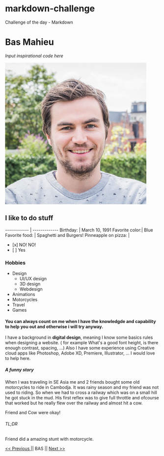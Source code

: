 # markdown-challenge
Challenge of the day - Markdown



# Bas Mahieu 

*Input inspirational code here*

![alt text](assets/51859811.png)


## I like to do stuff


------------ | -------------
Birthday: | March 10, 1991
Favorite color:| Blue
Favorite food: | Spaghetti and Burgers!
Pinneapple on pizza: | <ul><li>[x] NO! NO!</li><li>[ ] Yes</li></ul>

### Hobbies

* Design
    * UI/UX design
    * 3D design
    * Webdesign
* Animations
* Motorcycles
* Travel
* Games



#### You can always count on me when I have the knowledgde and capability to help you out and otherwise i will try anyway.

I have a background in **digital design**, meaning I know some basics rules when designing a website.
( for example What's a good font height, is there enough contrast, spacing, ...) 
Also I have some experience using Creative cloud apps like Photoshop, Adobe XD, Premiere, Illustrator, ...
I would love to help here.

##### A funny story
When I was traveling in SE Asia me and 2 friends bought some old motorcycles to ride in Cambodja.
It was rainy season and my friend was not used to riding. So when we had to cross a railway which was on a small hill he got stuck in the mud. His first reflex was to give full throttle and ofcourse that worked but he really flew over the railway and almost hit a cow. 

Friend and Cow were okay!

###### TL;DR
Friend did a amazing stunt with motorcycle.



[ << Previous ](http://github.com) || BAS || [ Next >> ](http://github.com)

